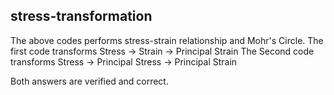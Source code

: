 ## stress-transformation

The above codes performs stress-strain relationship and Mohr's Circle.
The first code transforms Stress -> Strain -> Principal Strain
The Second code transforms Stress -> Principal Stress -> Principal Strain

Both answers are verified and correct.

